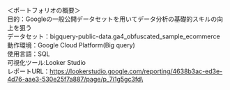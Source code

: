 ＜ポートフォリオの概要＞\
目的：Googleの一般公開データセットを用いてデータ分析の基礎的スキルの向上を狙う\
データセット：bigquery-public-data.ga4_obfuscated_sample_ecommerce\
動作環境：Google Cloud Platform(Big query)\
使用言語：SQL\
可視化ツール:Looker Studio\
レポートURL：https://lookerstudio.google.com/reporting/4638b3ac-ed3e-4d76-aae3-530e25f7a887/page/p_7i1g5gc3fd\
